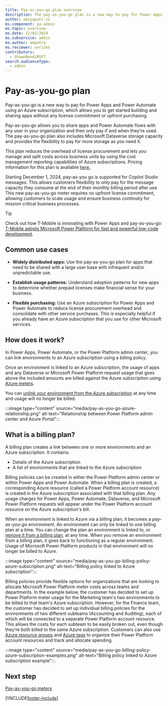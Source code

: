 ```yaml
---
title: Pay-as-you-go plan overview 
description: The pay-as-you-go plan is a new way to pay for Power Apps using an Azure subscription, which allows you to get started without any license commitment.
author: amiyapatr-zz
ms.component: pa-admin
ms.topic: overview
ms.date: 12/01/2024
ms.subservice: admin
ms.author: ampatra
ms.reviewer: sericks 
contributors:
  - ShawnNandiMSFT
search.audienceType: 
  - admin
---
```

# Pay-as-you-go plan

<!-- https://go.microsoft.com/fwlink/?linkid=2173947 -->

Pay-as-you-go is a new way to pay for Power Apps and Power Automate using an Azure subscription, which allows you to get started building and sharing apps without any license commitment or upfront purchasing.

Pay-as-you-go allows you to share apps and Power Automate flows with any user in your organization and then only pay if and when they're used. The pay-as-you-go plan also includes Microsoft Dataverse storage capacity and provides the flexibility to pay for more storage as you need it.

This plan reduces the overhead of license procurement and lets you manage and split costs across business units by using the cost management reporting capabilities of Azure subscriptions. Pricing information for this plan is available [here.](https://go.microsoft.com/fwlink/?linkid=2169167)

Starting December 1, 2024, pay-as-you go is supported for Copilot Studio messages. This allows customers flexibility to only pay for the message capacity they consume at the end of their monthly billing period after use. This new pay-as-you-go meter requires no upfront license commitment, allowing customers to scale usage and ensure business continuity for mission critical business processes.

> [!TIP]
> Check out how T-Mobile is innovating with Power Apps and pay-as-you-go: [T-Mobile adopts Microsoft Power Platform for fast and powerful low-code development](https://customers.microsoft.com/story/1435340411391867976-t-mobile-telecommunications-power-platform).

## Common use cases

- **Widely distributed apps:** Use the pay-as-you-go plan for apps that need to be shared with a large user base with infrequent and/or unpredictable use.

- **Establish usage patterns:** Understand adoption patterns for new apps to determine whether prepaid licenses make financial sense for your business.

- **Flexible purchasing:** Use an Azure subscription for Power Apps and Power Automate to reduce license procurement overhead and consolidate with other service purchases. This is especially helpful if you already have an Azure subscription that you use for other Microsoft services.

## How does it work?

In Power Apps, Power Automate, or the Power Platform admin center, you can link environments to an Azure subscription using a billing policy.

Once an environment is linked to an Azure subscription, the usage of apps and any Dataverse or Microsoft Power Platform request usage that goes above the included amounts are billed against the Azure subscription using [Azure meters](pay-as-you-go-meters.md).

You can [unlink your environment from the Azure subscription](pay-as-you-go-set-up.md#turn-off-pay-as-you-go) at any time and usage will no longer be billed.

:::image type="content" source="media/pay-as-you-go-azure-relationship.png" alt-text="Relationship between Power Platform admin center and Azure Portal":::

## What is a billing plan?

A billing plan creates a link between one or more environments and an Azure subscription. It contains:

- Details of the Azure subscription
- A list of environments that are linked to the Azure subscription

Billing policies can be created in either the Power Platform admin center or within Power Apps and Power Automate. When a billing plan is created, a corresponding Azure resource (called a Power Platform account resource) is created in the Azure subscription associated with that billing plan. Any usage charges for Power Apps, Power Automate, Dataverse, and Microsoft Power Platform requests will appear under the Power Platform account resource on the Azure subscription's bill.

When an environment is linked to Azure via a billing plan, it becomes a *pay-as-you-go environment*. An environment can only be linked to one billing plan at a time. You can change the plan an environment is linked to, or [remove it from a billing plan](pay-as-you-go-set-up.md#turn-off-pay-as-you-go), at any time. When you remove an environment from a billing plan, it goes back to functioning as a regular environment. Usage of Microsoft Power Platform products in that environment will no longer be billed to Azure. 

:::image type="content" source="media/pay-as-you-go-billing-policy-azure-subscription.png" alt-text="Billing policy linked to Azure subscription":::

Billing policies provide flexible options for organizations that are looking to allocate Microsoft Power Platform meter costs across teams and departments. In the example below, the customer has decided to set up Power Platform meter usage for the Marketing team's two environments to be billed to that team's Azure subscription. However, for the Finance team, the customer has decided to set up individual billing policies for the environments of two different subteams (Accounting and Auditing), each of which will be connected to a separate Power Platform account resource. This allows the costs for each subteam to be easily broken out, even though they're both billed to the same Azure subscription. Customers can also use [Azure resource groups](/azure/azure-resource-manager/management/manage-resource-groups-portal) and [Azure tags](/azure/azure-resource-manager/management/tag-resources?tabs=json) to organize their Power Platform account resources and track and allocate spending.

:::image type="content" source="media/pay-as-you-go-billing-policy-azure-subscription-examples.png" alt-text="Billing policy linked to Azure subscription example":::

## Next step

[Pay-as-you-go meters](pay-as-you-go-meters.md)





[!INCLUDE[footer-include](../includes/footer-banner.md)]
